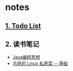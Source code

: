 # notes

## [1. Todo List](./TODO.md)

## 2. 读书笔记

* [Java编程思想](./readingNotes/Thinking%20in%20Java)
* [鸟哥的 Linux 私房菜 -- 基础](./readingNotes/鸟哥Linux)
